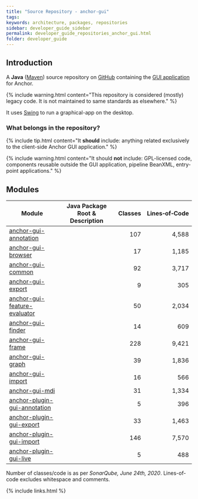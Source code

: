 ```yaml
---
title: "Source Repository - anchor-gui"
tags:
keywords: architecture, packages, repositories
sidebar: developer_guide_sidebar
permalink: developer_guide_repositories_anchor_gui.html
folder: developer_guide
---
```


## Introduction

A **Java** ([Maven](/developer_guide_environment_maven.html)) source repository on [GitHub](https://github.com/anchoranalysis/anchor-gui) containing the [GUI application](/user_guide_advanced_gui.html) for Anchor.

{% include warning.html content="This repository is considered (mostly) legacy code. It is not maintained to same standards as elsewhere." %}

It uses [Swing](https://en.wikipedia.org/wiki/Swing_(Java)) to run a graphical-app on the desktop.

### What belongs in the repository?

{% include tip.html content="It **should** include: anything related exclusively to the client-side Anchor GUI application." %}

{% include warning.html content="It should **not** include: GPL-licensed code, components reusable outside the GUI application, pipeline BeanXML, entry-point applications." %}

## Modules

| Module | Java Package Root &amp; Description  | Classes | Lines&#x2011;of&#x2011;Code |
|------------|------------------|-------------:|-------------:|
| [anchor-gui-annotation](https://github.com/anchoranalysis/anchor-gui/tree/master/anchor-gui-annotation) | | 107 | 4,588 |
| [anchor-gui-browser](https://github.com/anchoranalysis/anchor-gui/tree/master/anchor-gui-browser) | | 17 | 1,185 |
| [anchor-gui-common](https://github.com/anchoranalysis/anchor-gui/tree/master/anchor-gui-common) | | 92 | 3,717 |
| [anchor-gui-export](https://github.com/anchoranalysis/anchor-gui/tree/master/anchor-gui-export) | | 9 | 305 |
| [anchor-gui-feature-evaluator](https://github.com/anchoranalysis/anchor-gui/tree/master/anchor-gui-feature-evaluator) | | 50 | 2,034 |
| [anchor-gui-finder](https://github.com/anchoranalysis/anchor-gui/tree/master/anchor-gui-finder) | | 14 | 609 |
| [anchor-gui-frame](https://github.com/anchoranalysis/anchor-gui/tree/master/anchor-gui-frame) | | 228 | 9,421 |
| [anchor-gui-graph](https://github.com/anchoranalysis/anchor-gui/tree/master/anchor-gui-graph) | | 39 | 1,836 |
| [anchor-gui-import](https://github.com/anchoranalysis/anchor-gui/tree/master/anchor-gui-import) | | 16 | 566 |
| [anchor-gui-mdi](https://github.com/anchoranalysis/anchor-gui/tree/master/anchor-gui-mdi) | | 31 | 1,334 |
| [anchor-plugin-gui-annotation](https://github.com/anchoranalysis/anchor-gui/tree/master/anchor-plugin-gui-annotation) | | 5 | 396 |
| [anchor-plugin-gui-export](https://github.com/anchoranalysis/anchor-gui/tree/master/anchor-plugin-gui-export) | | 33 | 1,463 |
| [anchor-plugin-gui-import](https://github.com/anchoranalysis/anchor-gui/tree/master/anchor-gui-annotation) | | 146 | 7,570 |
| [anchor-plugin-gui-live](https://github.com/anchoranalysis/anchor-gui/tree/master/anchor-plugin-gui-live) | | 5 | 488 |

Number of classes/code is as per *SonarQube, June 24th, 2020*. Lines-of-code excludes whitespace and comments.

{% include links.html %}
